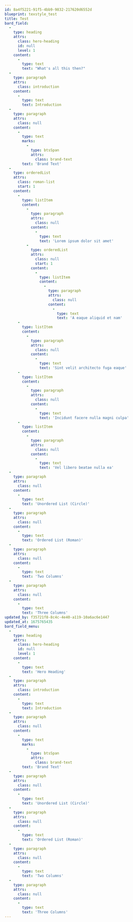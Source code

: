 ```yaml
---
id: 8a4f5221-91f5-4bb9-9832-217620d6552d
blueprint: texstyle_test
title: Test
bard_field:
  -
    type: heading
    attrs:
      class: hero-heading
      id: null
      level: 1
    content:
      -
        type: text
        text: "What's all this then?"
  -
    type: paragraph
    attrs:
      class: introduction
    content:
      -
        type: text
        text: Introduction
  -
    type: paragraph
    attrs:
      class: null
    content:
      -
        type: text
        marks:
          -
            type: btsSpan
            attrs:
              class: brand-text
        text: 'Brand Text'
  -
    type: orderedList
    attrs:
      class: roman-list
      start: 1
    content:
      -
        type: listItem
        content:
          -
            type: paragraph
            attrs:
              class: null
            content:
              -
                type: text
                text: 'Lorem ipsum dolor sit amet'
          -
            type: orderedList
            attrs:
              class: null
              start: 1
            content:
              -
                type: listItem
                content:
                  -
                    type: paragraph
                    attrs:
                      class: null
                    content:
                      -
                        type: text
                        text: 'A eaque aliquid et nam'
      -
        type: listItem
        content:
          -
            type: paragraph
            attrs:
              class: null
            content:
              -
                type: text
                text: 'Sint velit architecto fuga eaque'
      -
        type: listItem
        content:
          -
            type: paragraph
            attrs:
              class: null
            content:
              -
                type: text
                text: 'Incidunt facere nulla magni culpa'
      -
        type: listItem
        content:
          -
            type: paragraph
            attrs:
              class: null
            content:
              -
                type: text
                text: 'Vel libero beatae nulla ea'
  -
    type: paragraph
    attrs:
      class: null
    content:
      -
        type: text
        text: 'Unordered List (Circle)'
  -
    type: paragraph
    attrs:
      class: null
    content:
      -
        type: text
        text: 'Ordered List (Roman)'
  -
    type: paragraph
    attrs:
      class: null
    content:
      -
        type: text
        text: 'Two Columns'
  -
    type: paragraph
    attrs:
      class: null
    content:
      -
        type: text
        text: 'Three Columns'
updated_by: f35721f8-8c4c-4e40-a119-10a6ac6e1447
updated_at: 1675765435
bard_field_menu:
  -
    type: heading
    attrs:
      class: hero-heading
      id: null
      level: 1
    content:
      -
        type: text
        text: 'Hero Heading'
  -
    type: paragraph
    attrs:
      class: introduction
    content:
      -
        type: text
        text: Introduction
  -
    type: paragraph
    attrs:
      class: null
    content:
      -
        type: text
        marks:
          -
            type: btsSpan
            attrs:
              class: brand-text
        text: 'Brand Text'
  -
    type: paragraph
    attrs:
      class: null
    content:
      -
        type: text
        text: 'Unordered List (Circle)'
  -
    type: paragraph
    attrs:
      class: null
    content:
      -
        type: text
        text: 'Ordered List (Roman)'
  -
    type: paragraph
    attrs:
      class: null
    content:
      -
        type: text
        text: 'Two Columns'
  -
    type: paragraph
    attrs:
      class: null
    content:
      -
        type: text
        text: 'Three Columns'
---
```

